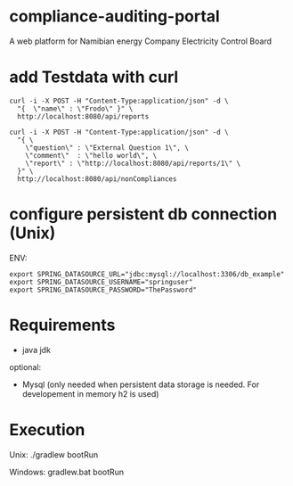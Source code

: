 # compliance-auditing-portal
A web platform for Namibian energy Company Electricity Control Board


# add Testdata with curl
```
curl -i -X POST -H "Content-Type:application/json" -d \
  "{  \"name\" : \"Frodo\" }" \
  http://localhost:8080/api/reports
  
curl -i -X POST -H "Content-Type:application/json" -d \
  "{ \
    \"question\" : \"External Question 1\", \
    \"comment\"  : \"hello world\", \
    \"report\" : \"http://localhost:8080/api/reports/1\" \
  }" \
  http://localhost:8080/api/nonCompliances
  ```
# configure persistent db connection (Unix)

ENV:
```
export SPRING_DATASOURCE_URL="jdbc:mysql://localhost:3306/db_example"
export SPRING_DATASOURCE_USERNAME="springuser"
export SPRING_DATASOURCE_PASSWORD="ThePassword"
```

# Requirements

- java jdk

optional:
- Mysql (only needed when persistent data storage is needed. For developement in memory h2 is used)


# Execution

Unix:
./gradlew bootRun

Windows:
gradlew.bat bootRun